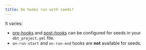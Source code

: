 ```yaml
---
title: Do hooks run with seeds?
---
```


It varies:
- [pre-hooks](reference/pre-hooks.md) and [post-hooks](reference/post-hooks.md) can be configured for seeds in your `dbt_project.yml` file.
- `on-run-start` and `on-run-end` hooks are **not** available for seeds.
